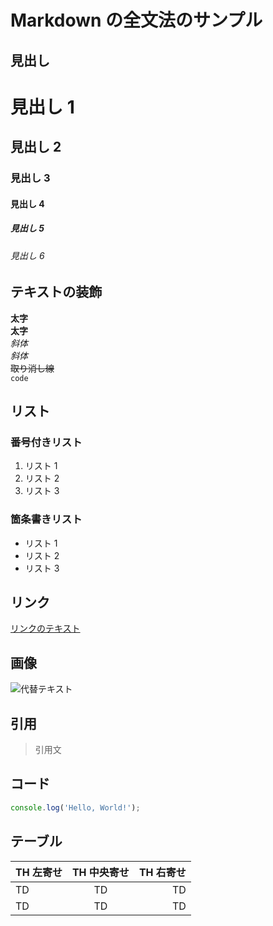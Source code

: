 # Markdown の全文法のサンプル

## 見出し

# 見出し 1

## 見出し 2

### 見出し 3

#### 見出し 4

##### 見出し 5

###### 見出し 6

## テキストの装飾

**太字**  
**太字**  
_斜体_  
_斜体_  
~~取り消し線~~  
`code`

## リスト

### 番号付きリスト

1. リスト 1
2. リスト 2
3. リスト 3

### 箇条書きリスト

- リスト 1
- リスト 2
- リスト 3

## リンク

[リンクのテキスト](https://example.com)

## 画像

![代替テキスト](https://picsum.photos/1920/1080)

## 引用

> 引用文

## コード

```javascript
console.log('Hello, World!');
```

## テーブル

| TH 左寄せ | TH 中央寄せ | TH 右寄せ |
| :-------- | :---------: | --------: |
| TD        |     TD      |        TD |
| TD        |     TD      |        TD |
